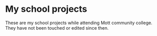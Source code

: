 # My school projects
These are my school projects while attending Mott community college.
They have not been touched or edited since then.

